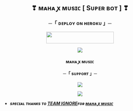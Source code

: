 <h2 align="center">
  ❣ ᴍᴀʜᴀ ꭙ ᴍᴜsɪᴄ  [ Sᴜᴘᴇʀ ʙᴏᴛ ] ❣
</h2>

<h3 align="center">
    ─「 ᴅᴇᴩʟᴏʏ ᴏɴ ʜᴇʀᴏᴋᴜ 」─
</h3>

<p align="center"><a href="https://dashboard.heroku.com/new?template=https://github.com/AVENGERSOWNER1/Jaanvi-Avengers-"> <img src="https://img.shields.io/badge/Deploy%20On%20Heroku-black?style=for-the-badge&logo=heroku" width="220" height="38.45"/></a></p>

<p align="center">
  <img src="https://files.catbox.moe/ohug4t.jpg">
</p>

<h4 align="center">
    ᴍᴀʜᴀ ꭙ ᴍᴜsɪᴄ
</h4>



<h4 align="center">
    ─「 sᴜᴩᴩᴏʀᴛ 」─
</h4>

<p align="center">
<a href="https://t.me/+v40WYcSPzpU2Y2Y1"><img src="https://img.shields.io/badge/-Support%20Group-blue.svg?style=for-the-badge&logo=Telegram"></a>
</p>
<p align="center">
<a href="https://t.me/IGNORE_ABUT"><img src="https://img.shields.io/badge/-Support%20Channel-blue.svg?style=for-the-badge&logo=Telegram"></a>
</p>

- <b> _sᴩᴇᴄɪᴀʟ ᴛʜᴀɴᴋs ᴛᴏ [TEAM IGNORE](https://t.me/IGNORE_ABUT)ғᴏʀ [ᴍᴀʜᴀ ꭙ ᴍᴜsɪᴄ](https://t.me/IGNORE_ABUT)_</b>
